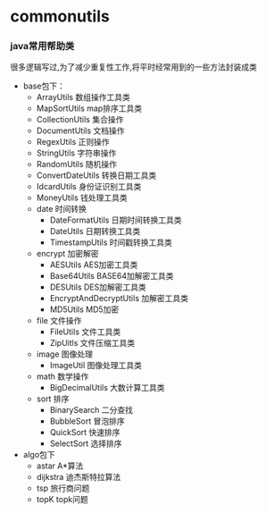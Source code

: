 # commonutils
### java常用帮助类
很多逻辑写过,为了减少重复性工作,将平时经常用到的一些方法封装成类 <br>
- base包下：
   - ArrayUtils     数组操作工具类
   - MapSortUtils    map排序工具类
   - CollectionUtils 集合操作
   - DocumentUtils   文档操作
   - RegexUtils 正则操作
   - StringUtils 字符串操作
   - RandomUtils 随机操作
   - ConvertDateUtils 转换日期工具类
   - IdcardUtils  身份证识别工具类
   - MoneyUtils  钱处理工具类
   - date   时间转换
      -  DateFormatUtils 日期时间转换工具类
      -  DateUtils 日期转换工具类
      -  TimestampUtils 时间戳转换工具类
   - encrypt 加密解密
     -  AESUtils AES加密工具类
     -  Base64Utils BASE64加解密工具类
     -  DESUtils DES加解密工具类
     -  EncryptAndDecryptUtils 加解密工具类
     -  MD5Utils MD5加密
   - file    文件操作
     -  FileUtils 文件工具类
     -  ZipUitls 文件压缩工具类
   - image    图像处理
     -  ImageUtil 图像处理工具类
   - math    数学操作
      - BigDecimalUtils 大数计算工具类
   - sort        排序
      - BinarySearch 二分查找
      - BubbleSort 冒泡排序
      - QuickSort  快速排序
      - SelectSort 选择排序
- algo包下
   -  astar   A*算法
   -  dijkstra  迪杰斯特拉算法
   -  tsp  旅行商问题
   -  topK    topk问题
